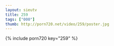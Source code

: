 ```yaml
--- 
layout: sieutv
title: 259
tags: ["000"]
thumb: http://porn720.net/video/259/poster.jpg
---
```

{% include porn720 key="259" %} 
